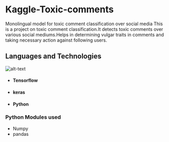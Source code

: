 # Kaggle-Toxic-comments
Monolingual model for toxic comment classification over social media
This is a project on toxic comment classification.It detects toxic comments over various social mediums.Helps in determining vulgar traits in comments and taking 
necessary action against following users.

## Languages and Technologies
![alt-text](https://encrypted-tbn0.gstatic.com/images?q=tbn:ANd9GcT7HXuBcWqLS1YvwbnQ59o5lzcj4k1RTS9_DA&usqp=CAU)
- #### Tensorflow
- #### keras
- #### Python
### Python Modules used
- Numpy
- pandas

